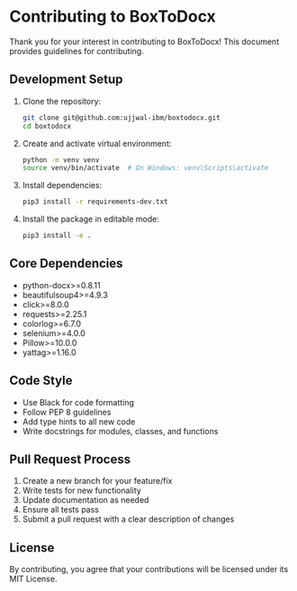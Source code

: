 # Contributing to BoxToDocx

Thank you for your interest in contributing to BoxToDocx! This document provides guidelines for contributing.

## Development Setup

1. Clone the repository:
   ```bash
   git clone git@github.com:ujjwal-ibm/boxtodocx.git
   cd boxtodocx
   ```

2. Create and activate virtual environment:
   ```bash
   python -m venv venv
   source venv/bin/activate  # On Windows: venv\Scripts\activate
   ```

3. Install dependencies:
   ```bash
   pip3 install -r requirements-dev.txt
   ```

4. Install the package in editable mode:
   ```bash
   pip3 install -e .
   ```

## Core Dependencies

- python-docx>=0.8.11
- beautifulsoup4>=4.9.3
- click>=8.0.0
- requests>=2.25.1
- colorlog>=6.7.0
- selenium>=4.0.0
- Pillow>=10.0.0
- yattag>=1.16.0

## Code Style

- Use Black for code formatting
- Follow PEP 8 guidelines
- Add type hints to all new code
- Write docstrings for modules, classes, and functions

## Pull Request Process

1. Create a new branch for your feature/fix
2. Write tests for new functionality
3. Update documentation as needed
4. Ensure all tests pass
5. Submit a pull request with a clear description of changes

## License

By contributing, you agree that your contributions will be licensed under its MIT License.
